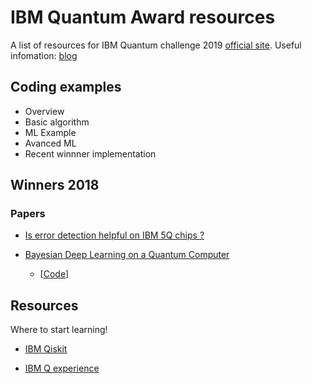 # IBM Quantum Award resources
A list of resources for IBM Quantum challenge 2019 [official site](https://ibmqawards.com). Useful infomation: [blog](https://www.ibm.com/blogs/research/2019/09/building-quantum-skills/)

## Coding examples

- Overview
- Basic algorithm
- ML Example
- Avanced ML
- Recent winnner implementation

## Winners 2018

### Papers

- [Is error detection helpful on IBM 5Q chips ?](https://arxiv.org/abs/1705.08957)


- [Bayesian Deep Learning on a Quantum Computer](https://arxiv.org/pdf/1806.11463.pdf)

  - [[Code](https://gitlab.com/apozas/bayesian-dl-quantum/)]

## Resources

Where to start learning!

- [IBM Qiskit](https://qiskit.org)

- [IBM Q experience](https://quantum-computing.ibm.com)
